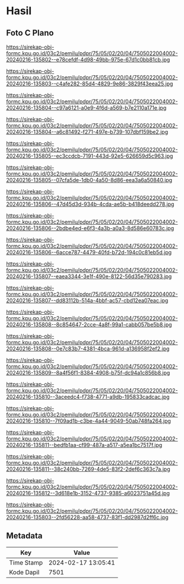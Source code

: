 # Hasil

## Foto C Plano

https://sirekap-obj-formc.kpu.go.id/03c2/pemilu/pdpr/75/05/02/20/04/7505022004002-20240216-135802--e78cefdf-4d98-49bb-975e-67d1c0bb81cb.jpg

https://sirekap-obj-formc.kpu.go.id/03c2/pemilu/pdpr/75/05/02/20/04/7505022004002-20240216-135803--c4afe282-85d4-4829-9e86-3829f43eea25.jpg

https://sirekap-obj-formc.kpu.go.id/03c2/pemilu/pdpr/75/05/02/20/04/7505022004002-20240216-135804--c97a6121-a0e9-4f6d-a569-b7e2110a171e.jpg

https://sirekap-obj-formc.kpu.go.id/03c2/pemilu/pdpr/75/05/02/20/04/7505022004002-20240216-135804--a6c81492-f271-497e-b739-107dbf159be2.jpg

https://sirekap-obj-formc.kpu.go.id/03c2/pemilu/pdpr/75/05/02/20/04/7505022004002-20240216-135805--ec3ccdcb-7191-443d-92e5-626659d5c963.jpg

https://sirekap-obj-formc.kpu.go.id/03c2/pemilu/pdpr/75/05/02/20/04/7505022004002-20240216-135805--07cfa5de-1db0-4a50-8d86-eea3a6a50840.jpg

https://sirekap-obj-formc.kpu.go.id/03c2/pemilu/pdpr/75/05/02/20/04/7505022004002-20240216-135806--47d45d3d-934b-4cda-ae5b-b418deedd278.jpg

https://sirekap-obj-formc.kpu.go.id/03c2/pemilu/pdpr/75/05/02/20/04/7505022004002-20240216-135806--2bdbe4ed-e6f3-4a3b-a0a3-8d586e60783c.jpg

https://sirekap-obj-formc.kpu.go.id/03c2/pemilu/pdpr/75/05/02/20/04/7505022004002-20240216-135806--6acce787-4479-40fd-b72d-194c0c81eb5d.jpg

https://sirekap-obj-formc.kpu.go.id/03c2/pemilu/pdpr/75/05/02/20/04/7505022004002-20240216-135807--eaea3344-3e1f-490e-8122-56d35e790283.jpg

https://sirekap-obj-formc.kpu.go.id/03c2/pemilu/pdpr/75/05/02/20/04/7505022004002-20240216-135807--dd83112b-514a-4bbf-ac57-cbd12ea07eac.jpg

https://sirekap-obj-formc.kpu.go.id/03c2/pemilu/pdpr/75/05/02/20/04/7505022004002-20240216-135808--8c854647-2cce-4a8f-99a1-cabb057be5b8.jpg

https://sirekap-obj-formc.kpu.go.id/03c2/pemilu/pdpr/75/05/02/20/04/7505022004002-20240216-135808--0e7c83b7-4381-4bca-961d-a136958f2ef2.jpg

https://sirekap-obj-formc.kpu.go.id/03c2/pemilu/pdpr/75/05/02/20/04/7505022004002-20240216-135809--8a4f56f1-8384-4908-b75f-dc94a1c856b8.jpg

https://sirekap-obj-formc.kpu.go.id/03c2/pemilu/pdpr/75/05/02/20/04/7505022004002-20240216-135810--3aceedc4-f738-4771-a9db-195833cadcac.jpg

https://sirekap-obj-formc.kpu.go.id/03c2/pemilu/pdpr/75/05/02/20/04/7505022004002-20240216-135810--7f09ad1b-c3be-4a44-9049-50ab748fa264.jpg

https://sirekap-obj-formc.kpu.go.id/03c2/pemilu/pdpr/75/05/02/20/04/7505022004002-20240216-135811--bedfb1aa-cf99-487a-a517-a5ea1bc7517f.jpg

https://sirekap-obj-formc.kpu.go.id/03c2/pemilu/pdpr/75/05/02/20/04/7505022004002-20240216-135811--38c240bb-7269-4de5-83f2-2def6c363c7a.jpg

https://sirekap-obj-formc.kpu.go.id/03c2/pemilu/pdpr/75/05/02/20/04/7505022004002-20240216-135812--3d618e1b-3152-4737-9385-a6023751a45d.jpg

https://sirekap-obj-formc.kpu.go.id/03c2/pemilu/pdpr/75/05/02/20/04/7505022004002-20240216-135803--2fd56228-aa58-4737-83f1-dd2987d2ff6c.jpg


## Metadata

| Key        | Value               |
| ---------- | ------------------- |
| Time Stamp | 2024-02-17 13:05:41 |
| Kode Dapil | 7501                |



